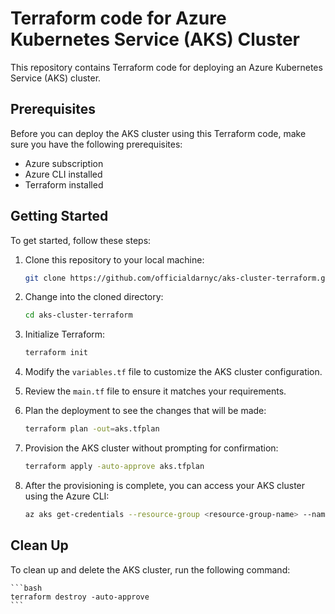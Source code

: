 # Terraform code for Azure Kubernetes Service (AKS) Cluster

This repository contains Terraform code for deploying an Azure Kubernetes Service (AKS) cluster.

## Prerequisites

Before you can deploy the AKS cluster using this Terraform code, make sure you have the following prerequisites:

- Azure subscription
- Azure CLI installed
- Terraform installed

## Getting Started

To get started, follow these steps:

1. Clone this repository to your local machine:

    ```bash
    git clone https://github.com/officialdarnyc/aks-cluster-terraform.git
    ```

2. Change into the cloned directory:

    ```bash
    cd aks-cluster-terraform
    ```

3. Initialize Terraform:

    ```bash
    terraform init
    ```

4. Modify the `variables.tf` file to customize the AKS cluster configuration.

5. Review the `main.tf` file to ensure it matches your requirements.

6. Plan the deployment to see the changes that will be made:

    ```bash
    terraform plan -out=aks.tfplan
    ```

7. Provision the AKS cluster without prompting for confirmation:

    ```bash
    terraform apply -auto-approve aks.tfplan
    ```

8. After the provisioning is complete, you can access your AKS cluster using the Azure CLI:

    ```bash
    az aks get-credentials --resource-group <resource-group-name> --name <aks-cluster-name>
    ```

## Clean Up

To clean up and delete the AKS cluster, run the following command:

    ```bash
    terraform destroy -auto-approve
    ```
